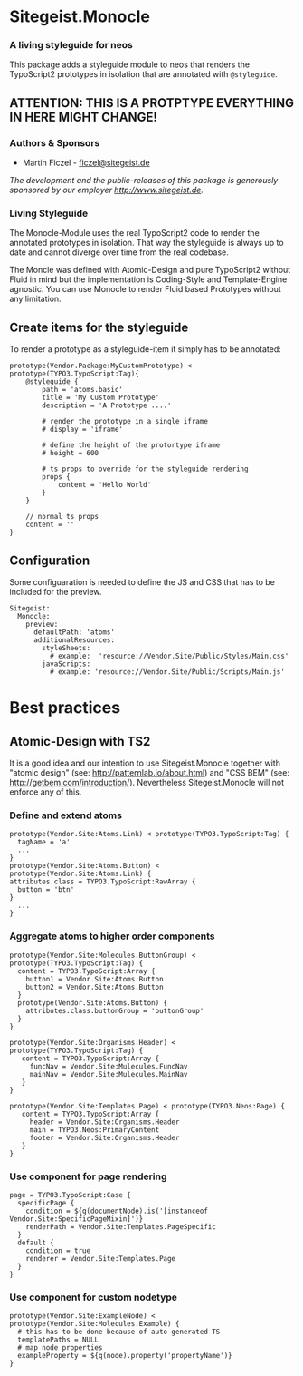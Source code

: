 # Sitegeist.Monocle
### A living styleguide for neos

This package adds a styleguide module to neos that renders the 
TypoScript2 prototypes in isolation that are annotated with `@styleguide`.

## ATTENTION: THIS IS A PROTPTYPE EVERYTHING IN HERE MIGHT CHANGE! 


### Authors & Sponsors

* Martin Ficzel - ficzel@sitegeist.de

*The development and the public-releases of this package is generously sponsored 
by our employer http://www.sitegeist.de.*

### Living Styleguide

The Monocle-Module uses the real TypoScript2 code to render the annotated 
prototypes in isolation. That way the styleguide is always up to date and cannot 
diverge over time from the real codebase. 

The Moncle was defined with Atomic-Design and pure TypoScript2 without Fluid in 
mind but the implementation is Coding-Style and Template-Engine agnostic. You can 
use Monocle to render Fluid based Prototypes without any limitation.

## Create items for the styleguide

To render a prototype as a styleguide-item it simply has to be annotated:

```
prototype(Vendor.Package:MyCustomPrototype) < prototype(TYPO3.TypoScript:Tag){
    @styleguide {
        path = 'atoms.basic'
        title = 'My Custom Prototype'
        description = 'A Prototype ....'

        # render the prototype in a single iframe 
        # display = 'iframe'
        
        # define the height of the protortype iframe
		# height = 600
		
        # ts props to override for the styleguide rendering 
        props {
            content = 'Hello World'
        }
    }
    
    // normal ts props
    content = ''
}    
```

## Configuration

Some configuaration is needed to define the JS and CSS that has to be included for the preview.

```
Sitegeist:
  Monocle:
    preview:
      defaultPath: 'atoms'
      additionalResources:
        styleSheets:
          # example:  'resource://Vendor.Site/Public/Styles/Main.css'
        javaScripts:
          # example: 'resource://Vendor.Site/Public/Scripts/Main.js'
```

# Best practices

## Atomic-Design with TS2

It is a good idea and our intention to use Sitegeist.Monocle together with 
"atomic design" (see: http://patternlab.io/about.html) and "CSS BEM" 
(see: http://getbem.com/introduction/). Nevertheless Sitegeist.Monocle
will not enforce any of this.

### Define and extend atoms

```
prototype(Vendor.Site:Atoms.Link) < prototype(TYPO3.TypoScript:Tag) {
  tagName = 'a'
  ...
}
prototype(Vendor.Site:Atoms.Button) < prototype(Vendor.Site:Atoms.Link) {
attributes.class = TYPO3.TypoScript:RawArray {
  button = 'btn'
}
  ...
}
```

### Aggregate atoms to higher order components

```
prototype(Vendor.Site:Molecules.ButtonGroup) < prototype(TYPO3.TypoScript:Tag) {
  content = TYPO3.TypoScript:Array {
    button1 = Vendor.Site:Atoms.Button
    button2 = Vendor.Site:Atoms.Button
  }
  prototype(Vendor.Site:Atoms.Button) {
    attributes.class.buttonGroup = 'buttonGroup'
  }
}

prototype(Vendor.Site:Organisms.Header) < prototype(TYPO3.TypoScript:Tag) {
   content = TYPO3.TypoScript:Array {
     funcNav = Vendor.Site:Mulecules.FuncNav
     mainNav = Vendor.Site:Mulecules.MainNav
   }
}

prototype(Vendor.Site:Templates.Page) < prototype(TYPO3.Neos:Page) {
   content = TYPO3.TypoScript:Array {
     header = Vendor.Site:Organisms.Header
     main = TYPO3.Neos:PrimaryContent
     footer = Vendor.Site:Organisms.Header
   }
}
```

### Use component for page rendering

```
page = TYPO3.TypoScript:Case {
  specificPage {
    condition = ${q(documentNode).is('[instanceof Vendor.Site:SpecificPageMixin]')}
    renderPath = Vendor.Site:Templates.PageSpecific
  }
  default {
    condition = true
    renderer = Vendor.Site:Templates.Page
  }  
}
```

### Use component for custom nodetype

```
prototype(Vendor.Site:ExampleNode) < prototype(Vendor.Site:Molecules.Example) {
  # this has to be done because of auto generated TS
  templatePaths = NULL 
  # map node properties
  exampleProperty = ${q(node).property('propertyName')}
}
```
